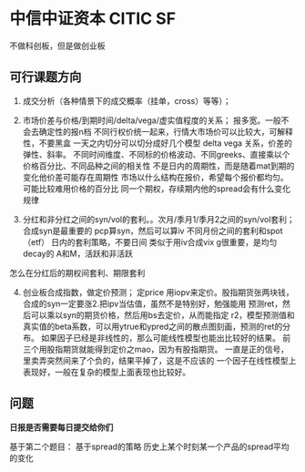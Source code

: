 # 中信中证资本 CITIC SF

不做科创板，但是做创业板

## 可行课题方向

<!-- - 基于高频数据的收益率、波动率预测
- 隐波拟合
- 基于随机过程LOB建模 -->


1. 成交分析（各种情景下的成交概率（挂单，cross）等等）；

2. 市场价差与价格/到期时间/delta/vega/虚实值程度的关系；
报多宽。一般不会去确定性的报n档
不同行权价统一起来，行情大市场价可以比较大，可解释性，不要黑盒
一天之内切分可以切分成好几个模型
delta vega 关系，价差的弹性、斜率。
不同时间维度、不同标的价格波动、不同greeks、直接乘以个价格百分比、不同品种之间的相关性
不是日内的周期性，而是随着mat到期的变化他价差可能存在周期性
市场以什么结构在报价，希望每个报价都均匀。
可能比较难用价格的百分比
同一个期权，存续期内他的spread会有什么变化规律


3. 分红和非分红之间的syn/vol的套利。。次月/季月1/季月2之间的syn/vol套利；合成syn是最重要的
pcp算syn，然后可以算iv
不同月份之间的套利和spot（etf）
日内的套利策略，不要日间
类似于用iv合成vix
g很重要，是均匀decay的
A和M，活跃和非活跃

怎么在分红后的期权间套利、期限套利

4. 创业板合成指数，做定价预测；
定price
用iopv来定价。股指期货张两块钱，合成的syn一定要涨2.把ipv当估值，虽然不是特别好，勉强能用
预测ret，然后可以乘以syn的期货价格，然后用bs去定价，从而能指定
r2，模型预测值和真实值的beta系数，可以用ytrue和ypred之间的散点图刻画，预测的ret的分布。
如果因子已经是非线性的，那么可能线性模型也能出比较好的结果。
前三个用股指期货就能得到定价之mao，因为有股指期货。
一直是正的信号，里卖弄突然间来了个负的，结果平掉了，这是不应该的
一个因子在线性模型上表现好，一般在复杂的模型上面表现也比较好。

## 问题

**日报是否需要每日提交给你们**

基于第二个题目：
基于spread的策略
历史上某个时刻某一个产品的spread平均的变化


